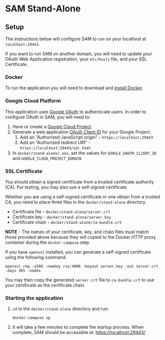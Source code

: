 # SAM Stand-Alone

## Setup

The instructions below will configure SAM to run on your localhost at `localhost:29443`.  

If you want to run SAM on another domain, you will need to update your OAuth Web Application registration, your 
`etc/hosts` file, and your SSL Certificate.

### Docker

To run the application you will need to download and [install Docker](https://www.docker.com/get-docker).

### Google Cloud Platform

This application uses [Google OAuth](https://developers.google.com/identity/protocols/OAuth2) to authenticate users.  In
order to configure OAuth in SAM, you will need to:

1. Have or create a [Google Cloud Project](https://cloud.google.com/resource-manager/docs/cloud-platform-resource-hierarchy#projects).
1. Generate a web application [OAuth Client ID](https://developers.google.com/identity/protocols/OAuth2WebServer#creatingcred) for your
 Google Project.  
    1. Add an "Authorized JavaScript origin" - `https://localhost:29443`
    1. Add an "Authorized redirect URI" - `https://localhost:29443/o2c.html`
1. In `docker/stand-alone/.env`, set the values for `GOOGLE_OAUTH_CLIENT_ID` and `GOOGLE_CLOUD_PROJECT_DOMAIN`  

### SSL Certificate

You should obtain a signed certificate from a trusted certificate authority (CA).  For testing, you may
also use a self-signed certificate.  

Whether you are using a self-signed certificate or one obtain from a trusted CA, you need to place three files in the 
`docker/stand-alone` directory.  

- Certificate file - `docker/stand-alone/server.crt`
- Certificate key - `docker/stand-alone/server.key`
- Certificate chain - `docker/stand-alone/ca-bundle.crt`

**NOTE** - The names of your certificate, key, and chain files must match those provided above because they will copied 
to the Docker HTTP proxy container during the `docker-compose` step.  

If you have `openssl` installed, you can generate a self-signed certificate using the following command:

```openssl req -x509 -newkey rsa:4096 -keyout server.key -out server.crt -days 365 -nodes```

You may then copy the generated `server.crt` file to `ca-bundle.crt` to use your certificate as the certificate chain.

### Starting the application

1.  `cd` to the `docker/stand-alone` directory and run:
    
    ```docker-compose up```
1. It will take a few minutes to complete the startup process.  When complete, SAM should be accessible at: 
[https://localhost:29443/](https://localhost:29443/)